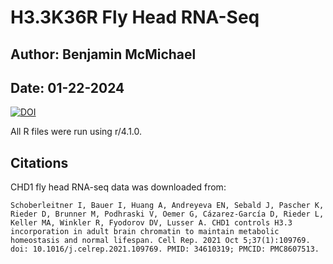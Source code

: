 # H3.3K36R Fly Head RNA-Seq 
## Author: Benjamin McMichael
## Date: 01-22-2024

[![DOI](https://zenodo.org/badge/737605647.svg)](https://zenodo.org/doi/10.5281/zenodo.10447575)

All R files were run using r/4.1.0.

## Citations
CHD1 fly head RNA-seq data was downloaded from:
```
Schoberleitner I, Bauer I, Huang A, Andreyeva EN, Sebald J, Pascher K, Rieder D, Brunner M, Podhraski V, Oemer G, Cázarez-García D, Rieder L, Keller MA, Winkler R, Fyodorov DV, Lusser A. CHD1 controls H3.3 incorporation in adult brain chromatin to maintain metabolic homeostasis and normal lifespan. Cell Rep. 2021 Oct 5;37(1):109769. doi: 10.1016/j.celrep.2021.109769. PMID: 34610319; PMCID: PMC8607513.
```
